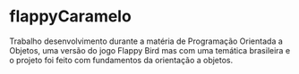 # flappyCaramelo
Trabalho desenvolvimento durante a matéria de Programação Orientada a Objetos, uma versão do jogo Flappy Bird mas com uma temática brasileira e o projeto foi feito com fundamentos da orientação a objetos.
